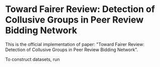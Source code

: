 # Toward Fairer Review: Detection of Collusive Groups in Peer Review Bidding Network

This is the official implementation of paper: "Toward Fairer Review: Detection of Collusive Groups in Peer Review Bidding Network".

To construct datasets, run
